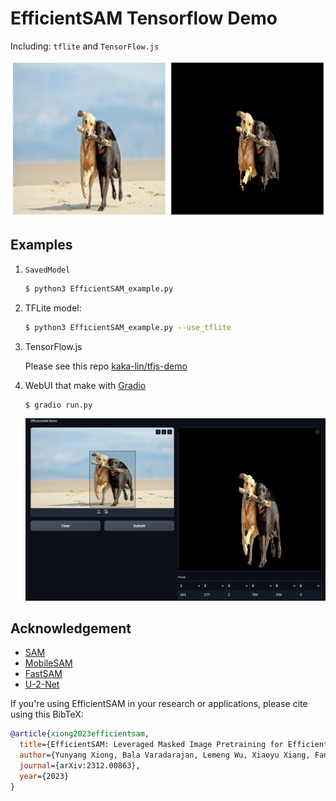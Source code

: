 # EfficientSAM Tensorflow Demo

Including: `tflite` and `TensorFlow.js`

![](images/demo_points.png)

## Examples

1. `SavedModel`

    ```bash
    $ python3 EfficientSAM_example.py
    ```

2. TFLite model:

    ```bash
    $ python3 EfficientSAM_example.py --use_tflite
    ```

3. TensorFlow.js

    Please see this repo [kaka-lin/tfjs-demo](https://github.com/kaka-lin/tfjs-demo)

4. WebUI that make with [Gradio](https://www.gradio.app/)

    ```bash
    $ gradio run.py
    ```

    ![](images/demo_webui.png)

## Acknowledgement

+ [SAM](https://github.com/facebookresearch/segment-anything)
+ [MobileSAM](https://github.com/ChaoningZhang/MobileSAM)
+ [FastSAM](https://github.com/CASIA-IVA-Lab/FastSAM)
+ [U-2-Net](https://github.com/xuebinqin/U-2-Net)

If you're using EfficientSAM in your research or applications, please cite using this BibTeX:

```bibtex
@article{xiong2023efficientsam,
  title={EfficientSAM: Leveraged Masked Image Pretraining for Efficient Segment Anything},
  author={Yunyang Xiong, Bala Varadarajan, Lemeng Wu, Xiaoyu Xiang, Fanyi Xiao, Chenchen Zhu, Xiaoliang Dai, Dilin Wang, Fei Sun, Forrest Iandola, Raghuraman Krishnamoorthi, Vikas Chandra},
  journal={arXiv:2312.00863},
  year={2023}
}
```
